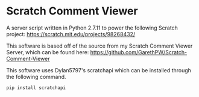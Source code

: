 # Scratch Comment Viewer
A server script written in Python 2.7.11 to power the following Scratch project: https://scratch.mit.edu/projects/98268432/

This software is based off of the source from my Scratch Comment Viewer Server, which can be found here: https://github.com/GarethPW/Scratch-Comment-Viewer

This software uses Dylan5797's scratchapi which can be installed through the following command.

```pip install scratchapi```